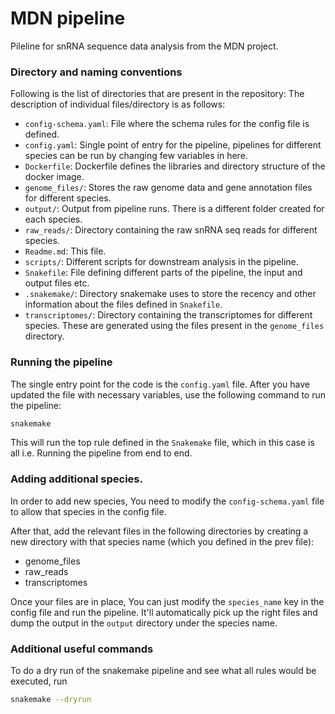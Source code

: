 # MDN pipeline

Pileline for snRNA sequence data analysis from the MDN project. 

### Directory and naming conventions 

Following is the list of directories that are present in the repository: The description of individual files/directory is as follows: 
- `config-schema.yaml`: File where the schema rules for the config file is defined. 
- `config.yaml`: Single point of entry for the pipeline, pipelines for different species can be run by changing few variables in here. 
- `Dockerfile`: Dockerfile defines the libraries and directory structure of the docker image. 
- `genome_files/`: Stores the raw genome data and gene annotation files for different species. 
- `output/`: Output from pipeline runs. There is a different folder created for each species. 
- `raw_reads/`: Directory containing the raw snRNA seq reads for different species. 
- `Readme.md`: This file. 
- `scripts/`: Different scripts for downstream analysis in the pipeline. 
- `Snakefile`: File defining different parts of the pipeline, the input and output files etc. 
- `.snakemake/`: Directory snakemake uses to store the recency and other information about the files defined in `Snakefile`. 
- `transcriptomes/`: Directory containing the transcriptomes for different species. These are generated using the files present in the `genome_files` directory. 


### Running the pipeline
The single entry point for the code is the `config.yaml` file. After you have updated the file with necessary variables, use the following command to run the pipeline: 
```bash 
snakemake
```
This will run the top rule defined in the `Snakemake` file, which in this case is all i.e. Running the pipeline from end to end. 

### Adding additional species.  

In order to add new species, You need to modify the `config-schema.yaml` file to allow that species in the config file. 

After that, add the relevant files in the following directories by creating a new directory with that species name (which you defined in the prev file): 
- genome_files
- raw_reads
- transcriptomes

Once your files are in place, You can just modify the `species_name` key in the config file and run the pipeline. It'll automatically pick up the right files and dump the output in the `output` directory under the species name. 

### Additional useful commands 

To do a dry run of the snakemake pipeline and see what all rules would be executed, run 
```bash 
snakemake --dryrun
```

